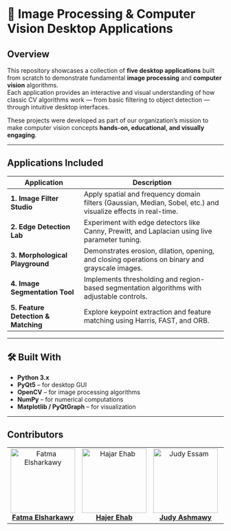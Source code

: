 # 🧠 Image Processing & Computer Vision Desktop Applications

## Overview
This repository showcases a collection of **five desktop applications** built from scratch to demonstrate fundamental **image processing** and **computer vision** algorithms.  
Each application provides an interactive and visual understanding of how classic CV algorithms work — from basic filtering to object detection — through intuitive desktop interfaces.

These projects were developed as part of our organization’s mission to make computer vision concepts **hands-on, educational, and visually engaging**.

---

## Applications Included
| Application | Description |
|--------------|-------------|
| **1. Image Filter Studio** | Apply spatial and frequency domain filters (Gaussian, Median, Sobel, etc.) and visualize effects in real-time. |
| **2. Edge Detection Lab** | Experiment with edge detectors like Canny, Prewitt, and Laplacian using live parameter tuning. |
| **3. Morphological Playground** | Demonstrates erosion, dilation, opening, and closing operations on binary and grayscale images. |
| **4. Image Segmentation Tool** | Implements thresholding and region-based segmentation algorithms with adjustable controls. |
| **5. Feature Detection & Matching** | Explore keypoint extraction and feature matching using Harris, FAST, and ORB. |

---

## 🛠️ Built With
- **Python 3.x**
- **PyQt5** – for desktop GUI
- **OpenCV** – for image processing algorithms
- **NumPy** – for numerical computations
- **Matplotlib / PyQtGraph** – for visualization

---

## Contributors 

<div align="center">
  <table style="border-collapse: collapse; border: none;">
    <tr>
      <td align="center" style="border: none;">
        <img src="https://avatars.githubusercontent.com/FatmaElsharkawy" alt="Fatma Elsharkawy" width="150" height="150"><br>
        <a href="https://github.com/FatmaElsharkawy"><b>Fatma Elsharkawy</b></a>
      </td>
      <td align="center" style="border: none;">
        <img src="https://avatars.githubusercontent.com/HajarEhab" alt="Hajar Ehab" width="150" height="150"><br>
        <a href="=https://github.com/HajarEhab"><b>Hajer Ehab</b></a>
      </td>
      <td align="center" style="border: none;">
        <img src="https://avatars.githubusercontent.com/JudyEssam" alt="Judy Essam" width="150" height="150"><br>
        <a href="https://github.com/JudyEssam"><b>Judy Ashmawy</b></a>
      </td>
    <td align="center" style="border: none;">
        <img src="https://avatars.githubusercontent.com/LailaKhaled352" alt="Laila Khaled" width="150" height="150"><br>
        <a href="https://github.com/LailaKhaled352"><b>Laila Khaled</b></a>
      </td>
  </table>
</div>

